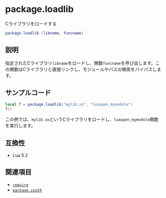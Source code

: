 # package.loadlib

Cライブラリをロードする

```lua
package.loadlib (libname, funcname)
```

## 説明

指定されたCライブラリ`libname`をロードし、関数`funcname`を呼び出します。この関数はCライブラリと直接リンクし、モジュールやパスの検索をバイパスします。

## サンプルコード

```lua
local f = package.loadlib("mylib.so", "luaopen_mymodule")
f()
```

この例では、`mylib.so`というCライブラリをロードし、`luaopen_mymodule`関数を実行します。

## 互換性

- Lua 5.2

## 関連項目

- [`require`](require.md)
- [`package.cpath`](cpath.md)